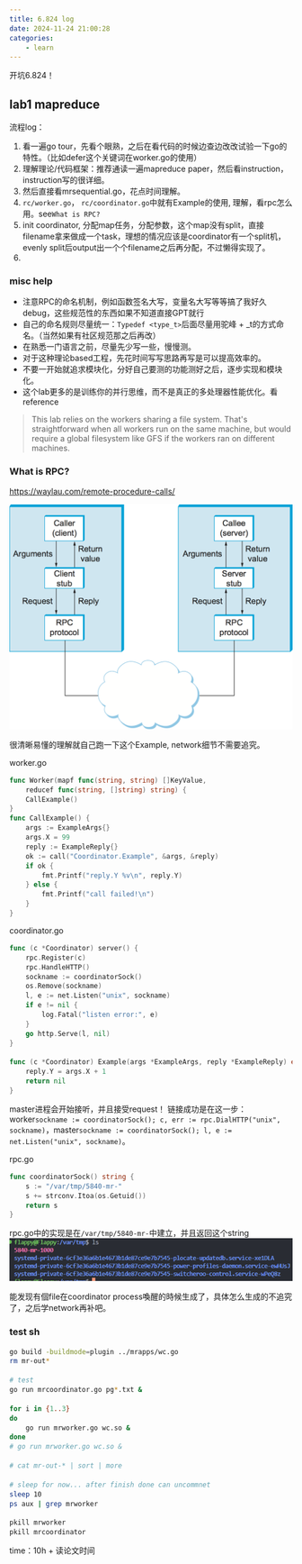 ```yaml
---
title: 6.824 log 
date: 2024-11-24 21:00:28
categories:
	- learn
---
```


开坑6.824！

## lab1 mapreduce 

流程log：
1. 看一遍go tour，先看个眼熟，之后在看代码的时候边查边改改试验一下go的特性。（比如defer这个关键词在worker.go的使用）
2. 理解理论/代码框架：推荐通读一遍mapreduce paper，然后看instruction，instruction写的很详细。
3. 然后直接看mrsequential.go，花点时间理解。
4. `rc/worker.go`， `rc/coordinator.go`中就有Example的使用, 理解，看rpc怎么用。see`What is RPC? `
5. init coordinator, 分配map任务，分配参数，这个map没有split，直接filename拿来做成一个task，理想的情况应该是coordinator有一个split机，evenly split后output出一个个filename之后再分配，不过懒得实现了。
6. 

### misc help
* 注意RPC的命名机制，例如函数签名大写，变量名大写等等搞了我好久debug，这些规范性的东西如果不知道直接GPT就行
* 自己的命名规则尽量统一：`Typedef <type_t>`后面尽量用驼峰 + _t的方式命名。（当然如果有社区规范那之后再改）
* 在熟悉一门语言之前，尽量先少写一些，慢慢测。 
* 对于这种理论based工程，先花时间写写思路再写是可以提高效率的。
* 不要一开始就追求模块化，分好自己要测的功能测好之后，逐步实现和模块化。
* 这个lab更多的是训练你的并行思维，而不是真正的多处理器性能优化。看reference
> This lab relies on the workers sharing a file system. That's straightforward when all workers run on the same machine, but would require a global filesystem like GFS if the workers ran on different machines.
 
### What is RPC? 
https://waylau.com/remote-procedure-calls/

![](image.png)

很清晰易懂的理解就自己跑一下这个Example, network细节不需要追究。 

worker.go 
``` go 
func Worker(mapf func(string, string) []KeyValue,
	reducef func(string, []string) string) {
	CallExample()
}
func CallExample() {
	args := ExampleArgs{}
	args.X = 99
	reply := ExampleReply{}
	ok := call("Coordinator.Example", &args, &reply)
	if ok {
		fmt.Printf("reply.Y %v\n", reply.Y)
	} else {
		fmt.Printf("call failed!\n")
	}
}
 ```

coordinator.go 
``` go 
func (c *Coordinator) server() {
	rpc.Register(c)
	rpc.HandleHTTP()
	sockname := coordinatorSock()
	os.Remove(sockname)
	l, e := net.Listen("unix", sockname)
	if e != nil {
		log.Fatal("listen error:", e)
	}
	go http.Serve(l, nil)
}

func (c *Coordinator) Example(args *ExampleArgs, reply *ExampleReply) error {
	reply.Y = args.X + 1
	return nil
}
 ```
master进程会开始接听，并且接受request！ 链接成功是在这一步：worker`sockname := coordinatorSock(); c, err := rpc.DialHTTP("unix", sockname)`，master`sockname := coordinatorSock(); l, e := net.Listen("unix", sockname)`。

rpc.go
``` go 
func coordinatorSock() string {
	s := "/var/tmp/5840-mr-"
	s += strconv.Itoa(os.Getuid())
	return s
}
 ```
rpc.go中的实现是在`/var/tmp/5840-mr-`中建立，并且返回这个string
![alt text](image-1.png)

能发现有個file在coordinator process喚醒的時候生成了，具体怎么生成的不追究了，之后学network再补吧。


### test sh
``` sh 
go build -buildmode=plugin ../mrapps/wc.go
rm mr-out*

# test
go run mrcoordinator.go pg*.txt &

for i in {1..3}
do
    go run mrworker.go wc.so &
done
# go run mrworker.go wc.so &

# cat mr-out-* | sort | more

# sleep for now... after finish done can uncommnet
sleep 10
ps aux | grep mrworker

pkill mrworker
pkill mrcoordinator
```



time：10h + 读论文时间